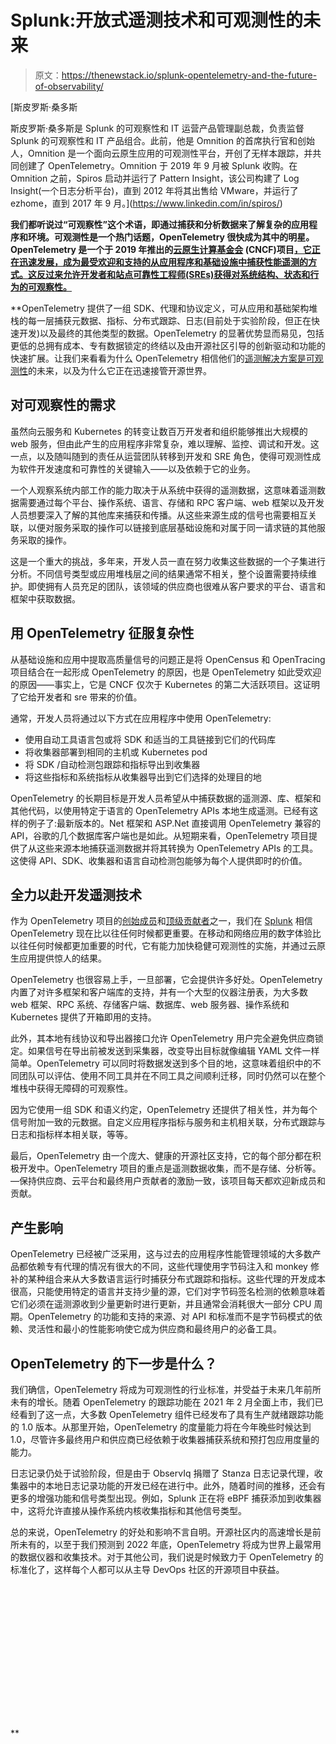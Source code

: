 # Splunk:开放式遥测技术和可观测性的未来

> 原文：<https://thenewstack.io/splunk-opentelemetry-and-the-future-of-observability/>

[](https://www.linkedin.com/in/spiros/)

 [斯皮罗斯·桑多斯

斯皮罗斯·桑多斯是 Splunk 的可观察性和 IT 运营产品管理副总裁，负责监督 Splunk 的可观察性和 IT 产品组合。此前，他是 Omnition 的首席执行官和创始人，Omnition 是一个面向云原生应用的可观测性平台，开创了无样本跟踪，并共同创建了 OpenTelemetry。Omnition 于 2019 年 9 月被 Splunk 收购。在 Omnition 之前，Spiros 启动并运行了 Pattern Insight，该公司构建了 Log Insight(一个日志分析平台)，直到 2012 年将其出售给 VMware，并运行了 ezhome，直到 2017 年 9 月。](https://www.linkedin.com/in/spiros/) [](https://www.linkedin.com/in/spiros/)

**我们都听说过“可观察性”这个术语，即通过捕获和分析数据来了解复杂的应用程序和环境。可观测性是一个热门话题，OpenTelemetry 很快成为其中的明星。OpenTelemetry 是一个于 2019 年推出的[云原生计算基金会](https://cncf.io/?utm_content=inline-mention) (CNCF)项目[，它正在迅速发展，成为最受欢迎和支持的从应用程序和基础设施中捕获性能遥测的方式。这反过来允许开发者和站点可靠性工程师(SREs)获得对系统结构、状态和行为的可观察性。](https://www.cncf.io/blog/2019/05/21/a-brief-history-of-opentelemetry-so-far/)**

 **OpenTelemetry 提供了一组 SDK、代理和协议定义，可从应用和基础架构堆栈的每一层捕获元数据、指标、分布式跟踪、日志(目前处于实验阶段，但正在快速开发)以及最终的其他类型的数据。OpenTelemetry 的显著优势显而易见，包括更低的总拥有成本、专有数据锁定的终结以及由开源社区引导的创新驱动和功能的快速扩展。让我们来看看为什么 OpenTelemetry 相信他们的[遥测解决方案是可观测性](https://thenewstack.io/monitoring-vs-observability-whats-the-difference/)的未来，以及为什么它正在迅速接管开源世界。

## 对可观察性的需求

虽然向云服务和 Kubernetes 的转变让数百万开发者和组织能够推出大规模的 web 服务，但由此产生的应用程序非常复杂，难以理解、监控、调试和开发。这一点，以及随叫随到的责任从运营团队转移到开发和 SRE 角色，使得可观测性成为软件开发速度和可靠性的关键输入——以及依赖于它的业务。

一个人观察系统内部工作的能力取决于从系统中获得的遥测数据，这意味着遥测数据需要通过每个平台、操作系统、语言、存储和 RPC 客户端、web 框架以及开发人员想要深入了解的其他库来捕获和传播。从这些来源生成的信号也需要相互关联，以便对服务采取的操作可以链接到底层基础设施和对属于同一请求链的其他服务采取的操作。

这是一个重大的挑战，多年来，开发人员一直在努力收集这些数据的一个子集进行分析。不同信号类型或应用堆栈层之间的结果通常不相关，整个设置需要持续维护。即使拥有人员充足的团队，该领域的供应商也很难从客户要求的平台、语言和框架中获取数据。

## 用 OpenTelemetry 征服复杂性

从基础设施和应用中提取高质量信号的问题正是将 OpenCensus 和 OpenTracing 项目结合在一起形成 OpenTelemetry 的原因，也是 OpenTelemetry 如此受欢迎的原因——事实上，它是 CNCF 仅次于 Kubernetes 的第二大活跃项目。这证明了它给开发者和 sre 带来的价值。

通常，开发人员将通过以下方式在应用程序中使用 OpenTelemetry:

*   使用自动工具语言包或将 SDK 和适当的工具链接到它们的代码库
*   将收集器部署到相同的主机或 Kubernetes pod
*   将 SDK /自动检测包跟踪和指标导出到收集器
*   将这些指标和系统指标从收集器导出到它们选择的处理目的地

OpenTelemetry 的长期目标是开发人员希望从中捕获数据的遥测源、库、框架和其他代码，以使用特定于语言的 OpenTelemetry APIs 本地生成遥测。已经有这样的例子了:最新版本的。Net 框架和 ASP.Net 直接调用 OpenTelemetry 兼容的 API，谷歌的几个数据库客户端也是如此。从短期来看，OpenTelemetry 项目提供了从这些来源本地捕获遥测数据并将其转换为 OpenTelemetry APIs 的工具。这使得 API、SDK、收集器和语言自动检测包能够为每个人提供即时的价值。

## 全力以赴开发遥测技术

作为 OpenTelemetry 项目的[创始成员](https://www.splunk.com/en_us/blog/devops/opentelemetry-open-collaboration.html)和[顶级贡献者](https://www.splunk.com/en_us/blog/leadership/splunk-now-top-contributor-to-opentelemetry.html)之一，我们在 [Splunk](https://www.splunk.com/) 相信 OpenTelemetry 现在比以往任何时候都更重要。在移动和网络应用的数字体验比以往任何时候都更加重要的时代，它有能力加快稳健可观测性的实施，并通过云原生应用提供惊人的结果。

OpenTelemetry 也很容易上手，一旦部署，它会提供许多好处。OpenTelemetry 内置了对许多框架和客户端库的支持，并有一个大型的仪器注册表，为大多数 web 框架、RPC 系统、存储客户端、数据库、web 服务器、操作系统和 Kubernetes 提供了开箱即用的支持。

此外，其本地有线协议和导出器接口允许 OpenTelemetry 用户完全避免供应商锁定。如果信号在导出前被发送到采集器，改变导出目标就像编辑 YAML 文件一样简单。OpenTelemetry 可以同时将数据发送到多个目的地，这意味着组织中的不同团队可以评估、使用不同工具并在不同工具之间顺利迁移，同时仍然可以在整个堆栈中获得无障碍的可观察性。

因为它使用一组 SDK 和语义约定，OpenTelemetry 还提供了相关性，并为每个信号附加一致的元数据。自定义应用程序指标与服务和主机相关联，分布式跟踪与日志和指标样本相关联，等等。

最后，OpenTelemetry 由一个庞大、健康的开源社区支持，它的每个部分都在积极开发中。OpenTelemetry 项目的重点是遥测数据收集，而不是存储、分析等。—保持供应商、云平台和最终用户贡献者的激励一致，该项目每天都欢迎新成员和贡献。

## 产生影响

OpenTelemetry 已经被广泛采用，这与过去的应用程序性能管理领域的大多数产品都依赖专有代理的情况有很大的不同，这些代理使用字节码注入和 monkey 修补的某种组合来从大多数语言运行时捕获分布式跟踪和指标。这些代理的开发成本很高，只能使用特定的语言并支持少量的源，它们对字节码签名检测的依赖意味着它们必须在遥测源收到少量更新时进行更新，并且通常会消耗很大一部分 CPU 周期。OpenTelemetry 的功能和支持的来源、对 API 和标准而不是字节码模式的依赖、灵活性和最小的性能影响使它成为供应商和最终用户的必备工具。

## OpenTelemetry 的下一步是什么？

我们确信，OpenTelemetry 将成为可观测性的行业标准，并受益于未来几年前所未有的增长。随着 OpenTelemetry 的跟踪功能在 2021 年 2 月全面上市，我们已经看到了这一点，大多数 OpenTelemetry 组件已经发布了具有生产就绪跟踪功能的 1.0 版本。从那里开始，OpenTelemetry 的度量能力将在今年晚些时候达到 1.0，尽管许多最终用户和供应商已经依赖于收集器捕获系统和预打包应用度量的能力。

日志记录仍处于试验阶段，但是由于 ObservIq 捐赠了 Stanza 日志记录代理，收集器中的本地日志记录功能的开发已经在进行中。此外，随着时间的推移，还会有更多的增强功能和信号类型出现。例如，Splunk 正在将 eBPF 捕获添加到收集器中，这将允许直接从操作系统内核收集指标和其他信号类型。

总的来说，OpenTelemetry 的好处和影响不言自明。开源社区内的高速增长是前所未有的，以至于我们预测到 2022 年底，OpenTelemetry 将成为世界上最常用的数据仪器和收集技术。对于其他公司，我们说是时候致力于 OpenTelemetry 的标准化了，这样每个人都可以从主导 DevOps 社区的开源项目中获益。

<svg xmlns:xlink="http://www.w3.org/1999/xlink" viewBox="0 0 68 31" version="1.1"><title>Group</title> <desc>Created with Sketch.</desc></svg>**
